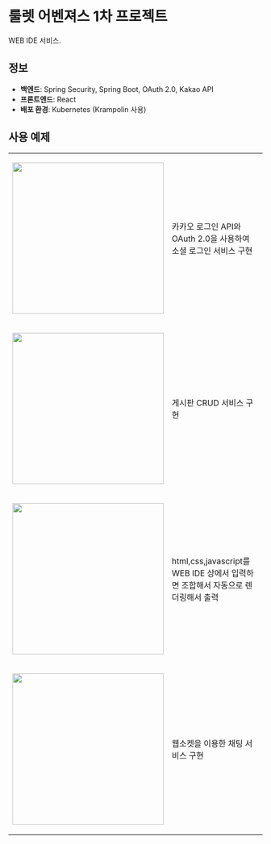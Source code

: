 # 룰렛 어벤져스 1차 프로젝트
WEB IDE 서비스.

## 정보
- **백엔드**: Spring Security, Spring Boot, OAuth 2.0, Kakao API
- **프론트엔드**: React
- **배포 환경**: Kubernetes (Krampolin 사용)

## 사용 예제

<table>
  <tr>
    <td>
      <p align="center">
        <img src="https://github.com/kitewater/back/assets/97283971/71b74cd2-11e1-45f9-8baf-8dafc0bd5a8e" width="300">
      </p>
    </td>
    <td>
      카카오 로그인 API와 OAuth 2.0을 사용하여 소셜 로그인 서비스 구현
    </td>
  </tr>
  <tr>
    <td>
      <p align="center">
        <img src="https://github.com/kitewater/back/assets/97283971/1883f55d-a4f2-4488-877f-e70ec580da27" width="300">
      </p>
    </td>
    <td>
      게시판 CRUD 서비스 구현
    </td>
  </tr>
  <tr>
    <td>
      <p align="center">
        <img src="https://github.com/kitewater/back/assets/97283971/2d9e8efc-871f-4b50-8d73-314ad050d5fd" width="300">
      </p>
    </td>
    <td>
      html,css,javascript를 WEB IDE 상에서 입력하면 조합해서 자동으로 렌더링해서 출력
    </td>
  </tr>
  <tr>
    <td>
      <p align="center">
        <img src="https://github.com/kitewater/back/assets/97283971/f89b4b5a-8e90-44ee-bc94-e69c02b4a562" width="300">
      </p>
    </td>
    <td>
      웹소켓을 이용한 채팅 서비스 구현
    </td>
  </tr>
</table>
